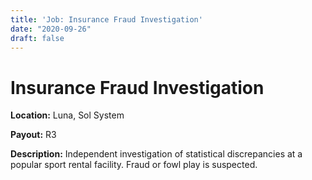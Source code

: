 ```yaml
---
title: 'Job: Insurance Fraud Investigation'
date: "2020-09-26"
draft: false
---
```



# Insurance Fraud Investigation  

**Location:** Luna, Sol System  

**Payout:** R3  

**Description:** Independent investigation of statistical discrepancies at a popular sport rental facility. Fraud or fowl play is suspected.
